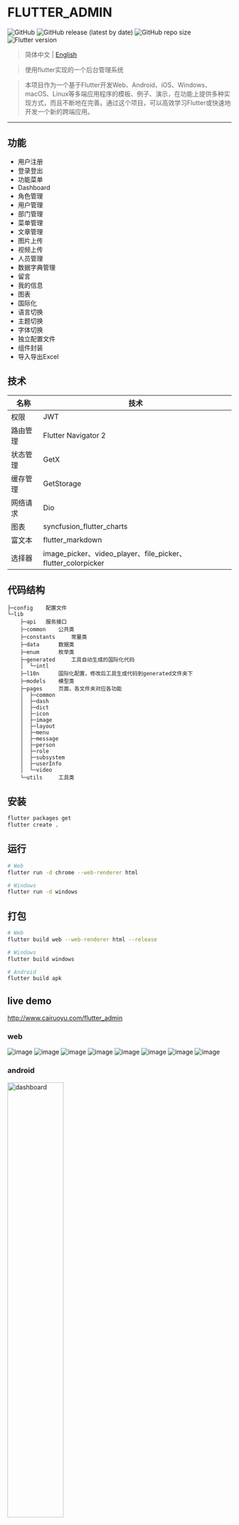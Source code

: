 # FLUTTER_ADMIN
![GitHub](https://img.shields.io/github/license/cairuoyu/flutter_admin)
![GitHub release (latest by date)](https://img.shields.io/github/v/release/cairuoyu/flutter_admin)
![GitHub repo size](https://img.shields.io/github/repo-size/cairuoyu/flutter_admin?color=yellow)
![Flutter version](https://img.shields.io/badge/flutter-2.0.1-green)

>  简体中文 | [English](./README.en.md)

> 使用flutter实现的一个后台管理系统

> 本项目作为一个基于Flutter开发Web、Android、iOS、Windows、macOS、Linux等多端应用程序的模板、例子、演示，在功能上提供多种实现方式，而且不断地在完善。通过这个项目，可以高效学习Flutter或快速地开发一个新的跨端应用。

---
## 功能
* 用户注册
* 登录登出
* 功能菜单
* Dashboard
* 角色管理
* 用户管理
* 部门管理
* 菜单管理
* 文章管理
* 图片上传
* 视频上传
* 人员管理
* 数据字典管理
* 留言
* 我的信息
* 图表
* 国际化
* 语言切换
* 主题切换
* 字体切换
* 独立配置文件
* 组件封装
* 导入导出Excel

## 技术
| 名称     | 技术                                                         |
| -------- | ------------------------------------------------------------ |
| 权限     | JWT                                                          |
| 路由管理 | Flutter Navigator 2                                          |
| 状态管理 | GetX                                                         |
| 缓存管理 | GetStorage                                                   |
| 网络请求 | Dio                                                          |
| 图表     | syncfusion_flutter_charts                                    |
| 富文本   | flutter_markdown                                             |
| 选择器   | image_picker、video_player、file_picker、flutter_colorpicker |

## 代码结构
```
├─config    配置文件
└─lib
    ├─api   服务接口
    ├─common    公共类
    ├─constants     常量类
    ├─data      数据类
    ├─enum      枚举类
    ├─generated     工具自动生成的国际化代码
    │  └─intl
    ├─l10n      国际化配置，修改后工具生成代码到generated文件夹下
    ├─models    模型类
    ├─pages     页面，各文件夹对应各功能
    │  ├─common
    │  ├─dash
    │  ├─dict
    │  ├─icon
    │  ├─image
    │  ├─layout
    │  ├─menu
    │  ├─message
    │  ├─person
    │  ├─role
    │  ├─subsystem
    │  ├─userInfo
    │  └─video
    └─utils     工具类

```

## 安装
```bash
flutter packages get
flutter create .
```

## 运行
```bash
# Web
flutter run -d chrome --web-renderer html

# Windows
flutter run -d windows
```

## 打包
```bash
# Web
flutter build web --web-renderer html --release

# Windows
flutter build windows

# Android
flutter build apk
```

## live demo
http://www.cairuoyu.com/flutter_admin

### web
![image](http://cairuoyu.com/screenshots/flutter_admin1.gif)
![image](http://cairuoyu.com/screenshots/flutter_admin2.gif)
![image](http://cairuoyu.com/screenshots/flutter_admin_login.png)
![image](http://cairuoyu.com/screenshots/flutter_admin_dashboard.png)
![image](http://cairuoyu.com/screenshots/flutter_admin_setting.png)
![image](http://cairuoyu.com/screenshots/flutter_admin_role_user.png)
![image](http://cairuoyu.com/screenshots/flutter_admin_personEdit.png)
![image](http://cairuoyu.com/screenshots/flutter_admin_menu.png)

### android
<img src="http://cairuoyu.com/screenshots/flutter_admin_dashboard_app.png" width="50%" alt="dashboard"/>
<img src="http://cairuoyu.com/screenshots/flutter_admin_setting_app.png" width="50%" alt="'setting"/>

### windows
![image](http://cairuoyu.com/screenshots/flutter_admin_windows.png)

## 加入讨论组
### 加我微信拉你入群
![image](http://cairuoyu.com/screenshots/qrcode_wechat_cry.png)

### QQ
851796663

